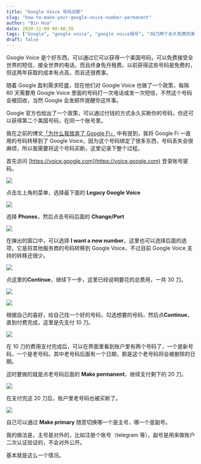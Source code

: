 ```yaml
---
title: "Google Voice 号码买断"
slug: "how-to-make-your-google-voice-number-permanent"
author: "Bin Hua"
date: 2020-11-09 08:48:39
tags: ["Google", "google voice", "google voice保号", "30刀两个永久免费的美国号码"]
draft: false
---
```


Google Voice 是个好东西，可以通过它可以获得一个美国号码，可以免费接受全世界的短信，接全世界的电话，而且终身免月租费。以前获得这些号码是免费的，但这两年获取的成本有点高，而且还很费事。

随着 Google 盈利需求旺盛，现在他们对 Google Voice 也做了一个政策，每隔 60 天需要用 Google Voice 里面的号码打一次电话或发一次短信，不然这个号码会被回收，当然 Google 会发邮件提醒你这件事。

Google 官方也给出了一个政策，可以通过付钱的方式永久买断你的号码，你还可以获得第二个美国号码，在同一个账号里。

我在之前的博文[「为什么我放弃了 Google Fi」](/why-i-left-google-fi/) 中有提到，我将 Google Fi 一直用的号码转移到了 Google Voice，因为这个号码绑定了很多东西，号码丢失会很麻烦，所以我需要将这个号码买断，这里记录下整个过程。

首先访问 [https://voice.google.com](https://voice.google.com) 登录账号密码。

![](https://storage.tourcoder.com/tcblog/make_your_gv_permanent_001.png)

点击左上角的菜单，选择最下面的 **Legacy Google Voice**

![](https://storage.tourcoder.com/tcblog/make_your_gv_permanent_002.png)

选择 **Phones**，然后点击号码后面的 **Change/Port**

![](https://storage.tourcoder.com/tcblog/make_your_gv_permanent_003.png)

在弹出的窗口中，可以选择 **I want a new number**，这里也可以选择后面的选项，它是将其他服务商的号码转移到 Google Voice，不过目前 Google Voice 支持的转移还很少。

![](https://storage.tourcoder.com/tcblog/make_your_gv_permanent_004.png)

点这里的**Continue**，继续下一步，这里已经说明要花的总费用，一共 30 刀。

![](https://storage.tourcoder.com/tcblog/make_your_gv_permanent_005.png)

![](https://storage.tourcoder.com/tcblog/make_your_gv_permanent_006.png)

根据自己的喜好，给自己找一个好的号码，勾选想要的号码，然后点**Continue**，直到付费完成，这里是先支付 10 刀。

![](https://storage.tourcoder.com/tcblog/make_your_gv_permanent_008.png)

在 10 刀的费用支付完成后，可以在界面里看到账户里有两个号码了，一个是新号码，一个是老号码。其中老号码后面有一个日期，那是这个老号码将会被删除的日期。

这时要做的就是点老号码后面的 **Make permanent**，继续支付剩下的 20 刀。

![](https://storage.tourcoder.com/tcblog/make_your_gv_permanent_009.png)

在支付完这 20 刀后，账户里老号码也被买断了。

![](https://storage.tourcoder.com/tcblog/make_your_gv_permanent_010.png)

自己可以通过 **Make primary** 随意切换哪一个是主号，哪一个是副号。

我的做法是，主号是对外的，比如注册个账号（telegram 等），副号是用来做账户二次认证验证的，不会对外公开。

基本就是这么一个情况。